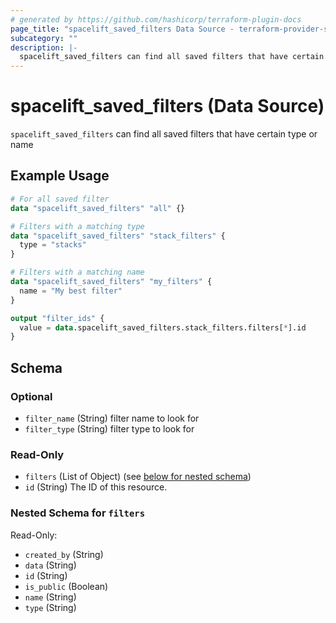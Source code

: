 ```yaml
---
# generated by https://github.com/hashicorp/terraform-plugin-docs
page_title: "spacelift_saved_filters Data Source - terraform-provider-spacelift"
subcategory: ""
description: |-
  spacelift_saved_filters can find all saved filters that have certain type or name
---
```


# spacelift_saved_filters (Data Source)

`spacelift_saved_filters` can find all saved filters that have certain type or name

## Example Usage

```terraform
# For all saved filter
data "spacelift_saved_filters" "all" {}

# Filters with a matching type
data "spacelift_saved_filters" "stack_filters" {
  type = "stacks"
}

# Filters with a matching name
data "spacelift_saved_filters" "my_filters" {
  name = "My best filter"
}

output "filter_ids" {
  value = data.spacelift_saved_filters.stack_filters.filters[*].id
}
```

<!-- schema generated by tfplugindocs -->
## Schema

### Optional

- `filter_name` (String) filter name to look for
- `filter_type` (String) filter type to look for

### Read-Only

- `filters` (List of Object) (see [below for nested schema](#nestedatt--filters))
- `id` (String) The ID of this resource.

<a id="nestedatt--filters"></a>
### Nested Schema for `filters`

Read-Only:

- `created_by` (String)
- `data` (String)
- `id` (String)
- `is_public` (Boolean)
- `name` (String)
- `type` (String)
